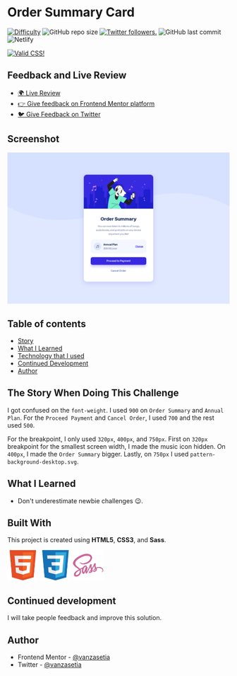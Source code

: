 # Order Summary Card

<p align="left">
  <a href="https://www.frontendmentor.io/challenges?difficulties=1" target="_blank"><img src="https://img.shields.io/badge/Difficulty-Newbie-14C2C8?style=for-the-badge&logo=frontendmentor" alt="Difficulty"></a>
  <img alt="GitHub repo size" src="https://img.shields.io/github/repo-size/vanzasetia/order-summary-component?style=for-the-badge&logo=github">
  <a href="https://twitter.com/vanzasetia" target="_blank"><img src="https://img.shields.io/twitter/follow/vanzasetia?logo=twitter&style=for-the-badge" alt="Twitter followers." /></a>
  <img alt="GitHub last commit" src="https://img.shields.io/github/last-commit/vanzasetia/order-summary-component?style=for-the-badge&logo=git">
  <img alt="Netlify" src="https://img.shields.io/netlify/2acce952-76cf-42f6-8fe4-799b90ada31a?style=for-the-badge&logo=netlify">
</p>
<p>
  <a href="http://jigsaw.w3.org/css-validator/check/referer">
    <img style="border:0;width:88px;height:31px"
        src="http://jigsaw.w3.org/css-validator/images/vcss-blue"
        alt="Valid CSS!" />
    </a>
</p>

## Feedback and Live Review
* [🌍 Live Review](https://vanzaordersummary.netlify.app/)
* [👉 Give feedback on Frontend Mentor platform](https://www.frontendmentor.io/solutions/order-summary-component-html-css-sass-odJjpO-TN)
* [🐦 Give Feedback on Twitter](https://twitter.com/vanzasetia/status/1424943859008630785?s=19)

## Screenshot
![Desktop preview](./screenshots/desktop.jpg)

## Table of contents
- [Story](#the-story-when-doing-this-challenge)
- [What I Learned](#what-i-learned)
- [Technology that I used](#built-with)
- [Continued Development](#continued-development)
- [Author](#author)

## The Story When Doing This Challenge
I got confused on the `font-weight`. I used `900` on `Order Summary` and `Annual Plan`. For the `Proceed Payment` and `Cancel Order`, I used `700` and the rest used `500`.

For the breakpoint, I only used `320px`, `400px`, and `750px`. First on `320px` breakpoint for the smallest screen width, I made the music icon hidden. On `400px`, I made the `Order Summary` bigger. Lastly, on `750px` I used `pattern-background-desktop.svg`.

## What I Learned
* Don't underestimate newbie challenges 😉.

## Built With
This project is created using **HTML5**, **CSS3**, and **Sass**. 

<p align="left">
  <img src="https://raw.githubusercontent.com/devicons/devicon/master/icons/html5/html5-original.svg" alt="" width="auto" height="70px">
  <img src="https://raw.githubusercontent.com/devicons/devicon/master/icons/css3/css3-original.svg" alt="" width="auto" height="70px">
  <img src="https://raw.githubusercontent.com/devicons/devicon/master/icons/sass/sass-original.svg" alt="" width="auto" height="70px">
</p>

## Continued development
I will take people feedback and improve this solution.

## Author
- Frontend Mentor - [@vanzasetia](https://www.frontendmentor.io/profile/vanzasetia)
- Twitter - [@vanzasetia](https://www.twitter.com/vanzasetia)
